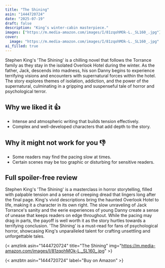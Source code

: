 ```yaml
---
title: "The Shining"
asin: "1444720724"
date: "2025-07-19"
draft: false
description: "King’s winter-cabin masterpiece."
images: ["https://m.media-amazon.com/images/I/81zqohMOk-L._SL160_.jpg"]
cover:
  image: "https://m.media-amazon.com/images/I/81zqohMOk-L._SL160_.jpg"
ai_filled: true
---
```


Stephen King's 'The Shining' is a chilling novel that follows the Torrance
family as they stay in the isolated Overlook Hotel during the winter. As the
father, Jack, descends into madness, his son Danny begins to experience
terrifying visions and encounters with supernatural forces within the hotel. The
story explores themes of isolation, addiction, and the power of the
supernatural, culminating in a gripping and suspenseful tale of horror and
psychological terror.

## Why we liked it 👍
- Intense and atmospheric writing that builds tension effectively.
- Complex and well-developed characters that add depth to the story.

## Why it might not work for you 👎
- Some readers may find the pacing slow at times.
- Certain scenes may be too graphic or disturbing for sensitive readers.

## Full spoiler-free review
Stephen King's 'The Shining' is a masterclass in horror storytelling, filled
with palpable tension and a sense of creeping dread that lingers long after the
final page. King's vivid descriptions bring the haunted Overlook Hotel to life,
making it a character in its own right. The slow unraveling of Jack Torrance's
sanity and the eerie experiences of young Danny create a sense of unease that
keeps readers on edge throughout. While the pacing may drag in parts, the payoff
is well worth it as the story hurtles towards a terrifying conclusion. 'The
Shining' is a must-read for fans of psychological horror, showcasing King's
unparalleled talent for crafting unsettling and unforgettable tales.

{< amzlink asin="1444720724" title="The Shining" img="https://m.media-amazon.com/images/I/81zqohMOk-L._SL160_.jpg" >}

{< amzbtn asin="1444720724" label="Buy on Amazon" >}

